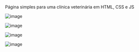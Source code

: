 

Página simples para uma clínica veterinária em HTML, CSS e JS

![image](https://github.com/KarenSartori/Pagina_Simples_Clinica/assets/165488097/8d7a469e-602f-4ac4-b746-cf595d1d72c1)

![image](https://github.com/KarenSartori/Pagina_Simples_Clinica/assets/165488097/983263b6-1b8a-41ae-ab49-b0d51a035975)

![image](https://github.com/KarenSartori/Pagina_Simples_Clinica/assets/165488097/ecc12705-0c88-4ee1-9f74-ec40f9910464)

![image](https://github.com/KarenSartori/Pagina_Simples_Clinica/assets/165488097/a27b1810-db95-4701-8b55-4647d7c4a0ad)
